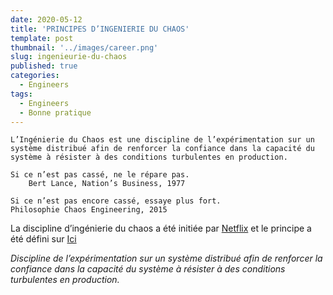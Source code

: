 ```yaml
---
date: 2020-05-12
title: 'PRINCIPES D’INGENIERIE DU CHAOS'
template: post
thumbnail: '../images/career.png'
slug: ingenieurie-du-chaos
published: true
categories:
  - Engineers
tags:
  - Engineers
  - Bonne pratique
---
```


    L’Ingénierie du Chaos est une discipline de l’expérimentation sur un système distribué afin de renforcer la confiance dans la capacité du système à résister à des conditions turbulentes en production.

    Si ce n’est pas cassé, ne le répare pas.
        Bert Lance, Nation’s Business, 1977

    Si ce n’est pas encore cassé, essaye plus fort.
    Philosophie Chaos Engineering, 2015

La discipline d’ingénierie du chaos a été initiée par [Netflix](https://medium.com/@NetflixTechBlog) et le principe a été défini sur [Ici](http://principlesofchaos.org/)

*Discipline de l’expérimentation sur un système distribué afin de renforcer la confiance dans la capacité du système à résister à des conditions turbulentes en production.*

